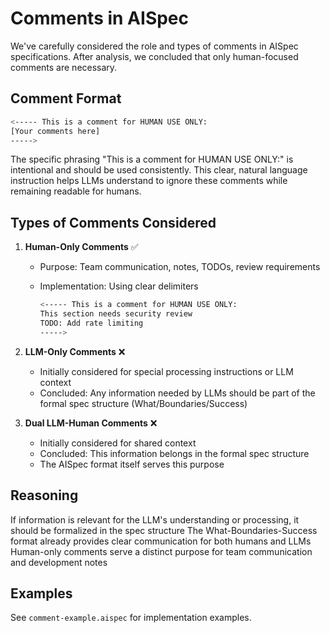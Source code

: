 # Comments in AISpec

We've carefully considered the role and types of comments in AISpec specifications. After analysis, we concluded that only human-focused comments are necessary.

## Comment Format

```bash
<----- This is a comment for HUMAN USE ONLY:
[Your comments here]
----->
```

The specific phrasing "This is a comment for HUMAN USE ONLY:" is intentional and should be used consistently. This clear, natural language instruction helps LLMs understand to ignore these comments while remaining readable for humans.


## Types of Comments Considered


1. **Human-Only Comments** ✅

    * Purpose: Team communication, notes, TODOs, review requirements
    * Implementation: Using clear delimiters

        ```bash
        <----- This is a comment for HUMAN USE ONLY:
        This section needs security review
        TODO: Add rate limiting
        ----->
        ```

2. **LLM-Only Comments** ❌

    * Initially considered for special processing instructions or LLM context
    * Concluded: Any information needed by LLMs should be part of the formal spec structure (What/Boundaries/Success)


3. **Dual LLM-Human Comments** ❌

    * Initially considered for shared context
    * Concluded: This information belongs in the formal spec structure
    * The AISpec format itself serves this purpose



## Reasoning

If information is relevant for the LLM's understanding or processing, it should be formalized in the spec structure
The What-Boundaries-Success format already provides clear communication for both humans and LLMs
Human-only comments serve a distinct purpose for team communication and development notes

## Examples
See `comment-example.aispec` for implementation examples.
